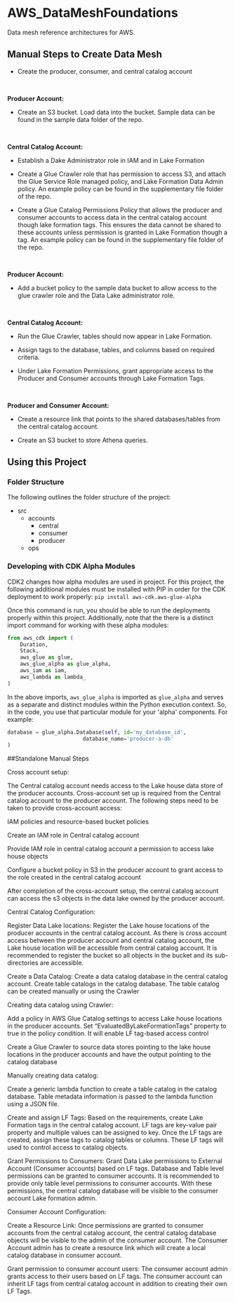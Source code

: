 # AWS_DataMeshFoundations
Data mesh reference architectures for AWS.


## Manual Steps to Create Data Mesh

* Create the producer, consumer, and central catalog account 

&nbsp;

__Producer Account:__  

* Create an S3 bucket. Load data into the bucket. Sample data can be found in the sample data folder of the repo. 

&nbsp;
&nbsp;
&nbsp;
 
__Central Catalog Account:__  

* Establish a Dake Administrator role in IAM and in Lake Formation 

* Create a Glue Crawler role that has permission to access S3, and attach the Glue Service Role managed policy, and Lake Formation Data Admin policy. An example policy can be found in the supplementary file folder of the repo. 

* Create a Glue Catalog Permissions Policy that allows the producer and consumer accounts to access data in the central catalog account though lake formation tags. This ensures the data cannot be shared to these accounts unless permission is granted in Lake Formation though a tag. An example policy can be found in the supplementary file folder of the repo. 

&nbsp; 
&nbsp;
&nbsp;

__Producer Account:__

* Add a bucket policy to the sample data bucket to allow access to the glue crawler role and the Data Lake administrator role. 

&nbsp;
&nbsp;
&nbsp;

__Central Catalog Account:__

* Run the Glue Crawler, tables should now appear in Lake Formation.  

* Assign tags to the database, tables, and columns based on required criteria. 

* Under Lake Formation Permissions, grant appropriate access to the Producer and Consumer accounts through Lake Formation Tags.  

&nbsp;
&nbsp;
&nbsp;
 

__Producer and Consumer Account:__

* Create a resource link that points to the shared databases/tables from the central catalog account. 

* Create an S3 bucket to store Athena queries. 



## Using this Project

### Folder Structure
The following outlines the folder structure of the project:
- src
    - accounts
        - central
        - consumer
        - producer
    - ops

### Developing with CDK Alpha Modules
CDK2 changes how alpha modules are used in project. For this project, the following additional modules must be installed with PIP in order for the CDK deployment to work properly:
`pip install aws-cdk.aws-glue-alpha`

Once this command is run, you should be able to run the deployments properly within this project. Additionally, note that the there is a distinct import command for working with these alpha modules:
```python
from aws_cdk import (
    Duration,
    Stack,
    aws_glue as glue,
    aws_glue_alpha as glue_alpha,
    aws_iam as iam,
    aws_lambda as lambda_
)
```
In the above imports, `aws_glue_alpha` is imported as `glue_alpha` and serves as a separate and distinct modules within the Python execution context. So, in the code, you use that particular module for your 'alpha' components. For example:
```python
database = glue_alpha.Database(self, id='my_database_id',
                        database_name='producer-a-db'
)
```

##Standalone Manual Steps

Cross account setup:  

The Central catalog account needs access to the Lake house data store of the producer accounts. Cross-account set up is required from the Central catalog account to the producer account. The following steps need to be taken to provide cross-account access: 

IAM policies and resource-based bucket policies 

Create an IAM role in Central catalog account 

Provide IAM role in central catalog account a permission to access lake house objects 

Configure a bucket policy in S3 in the producer account to grant access to the role created in the central catalog account 

 

After completion of the cross-account setup, the central catalog account can access the s3 objects in the data lake owned by the producer account. 

 

Central Catalog Configuration: 

Register Data Lake locations: Register the Lake house locations of the producer accounts in the central catalog account. As there is cross account access between the producer account and central catalog account, the Lake house location will be accessible from central catalog account. It is recommended to register the bucket so all objects in the bucket and its sub-directories are accessible. 

 

Create a Data Catalog: Create a data catalog database in the central catalog account. Create table catalogs in the catalog database. The table catalog can be created manually or using the Crawler 

 

Creating data catalog using Crawler: 

Add a policy in AWS Glue Catalog settings to access Lake house locations in the producer accounts. Set “EvaluatedByLakeFormationTags” property to true in the policy condition. It will enable LF tag-based access control 

Create a Glue Crawler to source data stores pointing to the lake house locations in the producer accounts and have the output pointing to the catalog database 

Manually creating data catalog: 

Create a generic lambda function to create a table catalog in the catalog database. Table metadata information is passed to the lambda function using a JSON file. 

 

Create and assign LF Tags: Based on the requirements, create Lake Formation tags in the central catalog account. LF tags are key-value pair property and multiple values can be assigned to key. Once the LF tags are created, assign these tags to catalog tables or columns. These LF tags will used to control access to catalog objects. 

 

Grant Permissions to Consumers: Grant Data Lake permissions to External Account (Consumer accounts) based on LF tags. Database and Table level permissions can be granted to consumer accounts. It is recommended to provide only table level permissions to consumer accounts. With these permissions, the central catalog database will be visible to the consumer account Lake formation admin. 

 

Consumer Account Configuration: 

Create a Resource Link: Once permissions are granted to consumer accounts from the central catalog account, the central catalog database objects will be visible to the admin of the consumer account. The Consumer Account admin has to create a resource link which will create a local catalog database in consumer account. 

 

Grant permission to consumer account users: The consumer account admin grants access to their users based on LF tags. The consumer account can inherit LF tags from central catalog account in addition to creating their own LF Tags. 

 